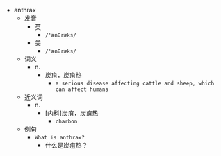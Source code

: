 - anthrax
  - 发音
    - 英
      - `/'ænθræks/`
    - 美
      - `/'ænθræks/`
  - 词义
    - n.
      - 炭疽，炭疽热
        - `a serious disease affecting cattle and sheep, which can affect humans`
  - 近义词
    - n.
      - [内科]炭疽，炭疽热
        - `charbon`
  - 例句
    - `What is anthrax?`
      - 什么是炭疽热？

